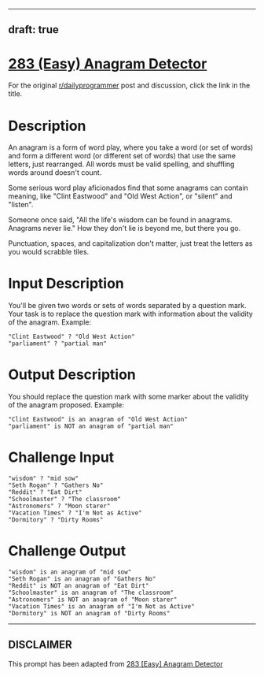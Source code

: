 ---
draft: true
----

# [283 (Easy) Anagram Detector](https://www.reddit.com/r/dailyprogrammer/comments/52enht/20160912_challenge_283_easy_anagram_detector/)

For the original [r/dailyprogrammer](https://www.reddit.com/r/dailyprogrammer/) post and discussion, click the link in the title.

# Description
An anagram is a form of word play, where you take a word (or set of words) and form a different word (or different set of words) that use the same letters, just rearranged. All words must be valid spelling, and shuffling words around doesn't count. 

Some serious word play aficionados find that some anagrams can contain meaning, like "Clint Eastwood" and "Old West Action", or "silent" and "listen".

Someone once said, "All the life's wisdom can be found in anagrams. Anagrams never lie." How they don't lie is beyond me, but there you go. 

Punctuation, spaces, and capitalization don't matter, just treat the letters as you would scrabble tiles.

# Input Description
You'll be given two words or sets of words separated by a question mark. Your task is to replace the question mark with information about the validity of the anagram. Example:


```
"Clint Eastwood" ? "Old West Action"
"parliament" ? "partial man"
```
# Output Description
You should replace the question mark with some marker about the validity of the anagram proposed. Example:


```
"Clint Eastwood" is an anagram of "Old West Action"
"parliament" is NOT an anagram of "partial man"
```
# Challenge Input

```
"wisdom" ? "mid sow"
"Seth Rogan" ? "Gathers No"
"Reddit" ? "Eat Dirt"
"Schoolmaster" ? "The classroom"
"Astronomers" ? "Moon starer"
"Vacation Times" ? "I'm Not as Active"
"Dormitory" ? "Dirty Rooms"
```
# Challenge Output

```
"wisdom" is an anagram of "mid sow"
"Seth Rogan" is an anagram of "Gathers No"
"Reddit" is NOT an anagram of "Eat Dirt"
"Schoolmaster" is an anagram of "The classroom"
"Astronomers" is NOT an anagram of "Moon starer"
"Vacation Times" is an anagram of "I'm Not as Active"
"Dormitory" is NOT an anagram of "Dirty Rooms"
```

----
## **DISCLAIMER**
This prompt has been adapted from [283 [Easy] Anagram Detector](https://www.reddit.com/r/dailyprogrammer/comments/52enht/20160912_challenge_283_easy_anagram_detector/
)
